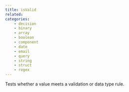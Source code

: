 ```yaml
---
title: isValid
related:
categories:
    - decision
    - binary
    - array
    - boolean
    - component
    - date
    - email
    - query
    - string
    - struct
    - regex
---
```


Tests whether a value meets a validation or data type rule.